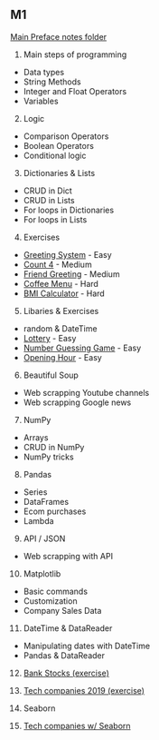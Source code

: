 ## M1

[Main Preface notes folder](https://portal.preface.ai/subjects/8/notes/4186)

1. Main steps of programming
  - Data types
  - String Methods
  - Integer and Float Operators
  - Variables
  
2. Logic
  - Comparison Operators
  - Boolean Operators
  - Conditional logic

3. Dictionaries & Lists
  - CRUD in Dict
  - CRUD in Lists
  - For loops in Dictionaries
  - For loops in Lists
 
4. Exercises
  - [Greeting System](https://portal.preface.ai/courses/38/view_teacher_notes/content/nomad-0/pr/1/by/4186) - Easy
  - [Count 4](https://portal.preface.ai/courses/38/view_teacher_notes/content/nomad-29/pr/3/by/4186) - Medium
  - [Friend Greeting](https://portal.preface.ai/courses/38/view_teacher_notes/content/nomad-29/pr/1/by/4186) - Medium
  - [Coffee Menu](https://portal.preface.ai/courses/38/view_teacher_notes/content/nomad-4/pr/7/by/4186) - Hard
  - [BMI Calculator](https://portal.preface.ai/courses/38/view_teacher_notes/content/nomad-0/pr/3/by/4186) - Hard
  
5. Libaries & Exercises
  - random & DateTime
  - [Lottery](https://portal.preface.ai/courses/38/view_teacher_notes/content/nomad-0/pr/2/by/4186) - Easy
  - [Number Guessing Game](https://portal.preface.ai/courses/38/view_teacher_notes/content/nomad-0/pr/4/by/4186) - Easy
  - [Opening Hour](https://portal.preface.ai/courses/38/view_teacher_notes/content/nomad-0/pr/5/by/4186) - Easy

6. Beautiful Soup
  - Web scrapping Youtube channels
  - Web scrapping Google news
  
7. NumPy
  - Arrays
  - CRUD in NumPy
  - NumPy tricks
  
8. Pandas
  - Series
  - DataFrames
  - Ecom purchases
  - Lambda
  
9. API / JSON
  - Web scrapping with API
  
10. Matplotlib
  - Basic commands
  - Customization
  - Company Sales Data

11. DateTime & DataReader
  - Manipulating dates with DateTime
  - Pandas & DataReader

12. [Bank Stocks (exercise)](https://portal.preface.ai/courses/38/view_teacher_notes/content/nomad-8/pr/1/by/4186)

13. [Tech companies 2019 (exercise)](https://portal.preface.ai/courses/38/view_teacher_notes/content/nomad-8/pr/3/by/4186)

14. Seaborn

15. [Tech companies w/ Seaborn](https://portal.preface.ai/courses/38/view_teacher_notes/content/nomad-9/pr/2/by/4186)


